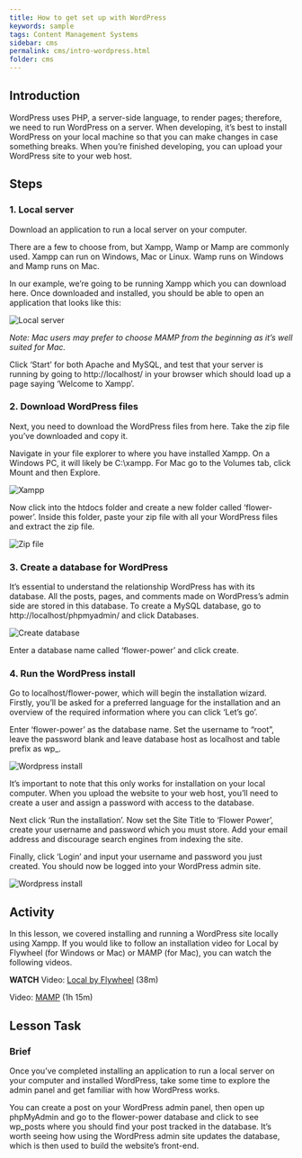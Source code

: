```yaml
---
title: How to get set up with WordPress
keywords: sample
tags: Content Management Systems
sidebar: cms
permalink: cms/intro-wordpress.html
folder: cms
---
```

## Introduction 

WordPress uses PHP, a server-side language, to render pages; therefore, we need to run WordPress on a server. When developing, it’s best to install WordPress on your local machine so that you can make changes in case something breaks. When you’re finished developing, you can upload your WordPress site to your web host. 

## Steps 

### 1. Local server 

Download an application to run a local server on your computer. 
 
There are a few to choose from, but Xampp, Wamp or Mamp are commonly used. Xampp can run on Windows, Mac or Linux. Wamp runs on Windows and Mamp runs on Mac. 
 
In our example, we’re going to be running Xampp which you can download here. Once downloaded and installed, you should be able to open an application that looks like this: 

![Local server](../../images/cms/1-2-localserver.jpg)

_Note: Mac users may prefer to choose MAMP from the beginning as it’s well suited for Mac._

Click ‘Start’ for both Apache and MySQL, and test that your server is running by going to http://localhost/ in your browser which should load up a page saying ‘Welcome to Xampp’. 

### 2. Download WordPress files 

Next, you need to download the WordPress files from here. Take the zip file you’ve downloaded and copy it. 
 
Navigate in your file explorer to where you have installed Xampp. On a Windows PC, it will likely be C:\xampp. For Mac go to the Volumes tab, click Mount and then Explore. 

![Xampp](../../images/cms/1-2-download.jpg)

Now click into the htdocs folder and create a new folder called ‘flower-power’. Inside this folder, paste your zip file with all your WordPress files and extract the zip file. 

![Zip file](../../images/cms/1-2-download2.jpg)

### 3. Create a database for WordPress 

It’s essential to understand the relationship WordPress has with its database. All the posts, pages, and comments made on WordPress’s admin side are stored in this database. To create a MySQL database, go to http://localhost/phpmyadmin/ and click Databases. 

![Create database](../../images/cms/1-2-createdatabase.jpg)

Enter a database name called ‘flower-power’ and click create. 

### 4. Run the WordPress install 

Go to localhost/flower-power, which will begin the installation wizard. Firstly, you’ll be asked for a preferred language for the installation and an overview of the required information where you can click ‘Let’s go’. 
 
Enter ‘flower-power’ as the database name. Set the username to “root”, leave the password blank and leave database host as localhost and table prefix as wp_. 

![Wordpress install](../../images/cms/1-2-wordpressinstall.jpg)

It’s important to note that this only works for installation on your local computer. When you upload the website to your web host, you’ll need to create a user and assign a password with access to the database. 
 
Next click ‘Run the installation’. Now set the Site Title to ‘Flower Power’, create your username and password which you must store. Add your email address and discourage search engines from indexing the site. 
 
Finally, click ‘Login’ and input your username and password you just created. You should now be logged into your WordPress admin site. 

![Wordpress install](../../images/cms/1-2-final.jpg)

## Activity 

In this lesson, we covered installing and running a WordPress site locally using Xampp. If you would like to follow an installation video for Local by Flywheel (for Windows or Mac) or MAMP (for Mac), you can watch the following videos. 

**WATCH**
Video: [Local by Flywheel](https://www.linkedin.com/learning/installing-and-running-wordpress-local-by-flywheel/wordpress-on-your-computer-with-local-by-flywheel?u=43268076) (38m)  
 
Video: [MAMP](https://www.linkedin.com/learning/installing-and-running-wordpress-mamp-3/hosting-wordpress-on-your-mac-with-mamp?u=43268076) (1h 15m) 

## Lesson Task 

### Brief 

Once you’ve completed installing an application to run a local server on your computer and installed WordPress, take some time to explore the admin panel and get familiar with how WordPress works. 
 
You can create a post on your WordPress admin panel, then open up phpMyAdmin and go to the flower-power database and click to see wp_posts where you should find your post tracked in the database. It’s worth seeing how using the WordPress admin site updates the database, which is then used to build the website’s front-end. 